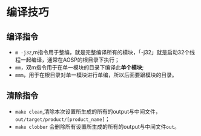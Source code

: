 # 编译技巧


<!--more-->

## 编译指令

- `m -j32`,m指令用于整编，就是完整编译所有的模块，「-j32」就是启动32个线程一起编译，通常在AOSP的根目录下执行；
- `mm`，双m指令用于在单一模块的目录下编译此**单个模块**;
- `mmm`，用于在根目录对单一模块进行单编，所以后面要跟模块的目录。
  
## 清除指令

- `make clean`,清除本次设置所生成的所有的output与中间文件，`out/target/product/[product_name]`；
- `make clobber` 会删除所有设置所生成的所有的output与中间文件`out`。

